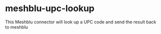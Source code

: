 # meshblu-upc-lookup
This Meshblu connector will look up a UPC code and send the result back to meshblu
